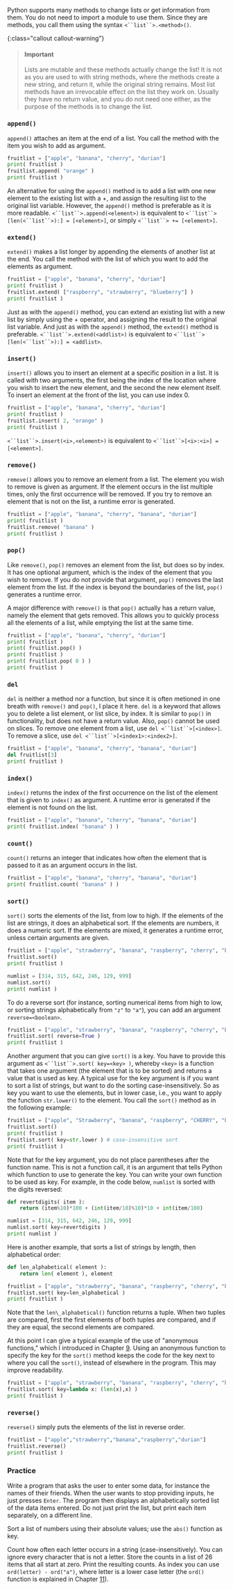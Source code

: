 Python supports many methods to change lists or get information from
them. You do not need to import a module to use them. Since they are
methods, you call them using the syntax `<``list``>.<method>()`.

{:class="callout callout-warning"}
> #### Important
> Lists are mutable and these methods actually change the
> list! It is not as you are used to with string methods, where the
> methods create a new string, and return it, while the original string
> remains. Most list methods have an irrevocable effect on the list they
> work on. Usually they have no return value, and you do not need one
> either, as the purpose of the methods is to change the list.

### `append()`

`append()` attaches an item at the end of a list. You call the method
with the item you wish to add as argument.

```python
fruitlist = ["apple", "banana", "cherry", "durian"]
print( fruitlist )
fruitlist.append( "orange" )
print( fruitlist )
```

An alternative for using the `append()` method is to add a list with one
new element to the existing list with a $+$, and assign the resulting
list to the original list variable. However, the `append()` method is
preferable as it is more readable. `<``list``>.append(<element>)` is
equivalent to `<``list``>[len(<``list``>):] = [<element>]`, or simply
`<``list``> += [<element>]`.

### `extend()`

`extend()` makes a list longer by appending the elements of another list
at the end. You call the method with the list of which you want to add
the elements as argument.

```python
fruitlist = ["apple", "banana", "cherry", "durian"]
print( fruitlist )
fruitlist.extend( ["raspberry", "strawberry", "blueberry"] )
print( fruitlist )
```

Just as with the `append()` method, you can extend an existing list with
a new list by simply using the $+$ operator, and assigning the result to
the original list variable. And just as with the `append()` method, the
`extend()` method is preferable. `<``list``>.extend(<addlist>)` is
equivalent to `<``list``>[len(<``list``>):] = <addlist>`.

### `insert()`

`insert()` allows you to insert an element at a specific position in a
list. It is called with two arguments, the first being the index of the
location where you wish to insert the new element, and the second the
new element itself. To insert an element at the front of the list, you
can use index 0.

```python
fruitlist = ["apple", "banana", "cherry", "durian"]
print( fruitlist )
fruitlist.insert( 2, "orange" )
print( fruitlist )
```

`<``list``>.insert(<i>,<element>)` is equivalent to
`<``list``>[<i>:<i>] = [<element>]`.

### `remove()`

`remove()` allows you to remove an element from a list. The element you
wish to remove is given as argument. If the element occurs in the list
multiple times, only the first occurrence will be removed. If you try to
remove an element that is not on the list, a runtime error is generated.

```python
fruitlist = ["apple", "banana", "cherry", "banana", "durian"]
print( fruitlist )
fruitlist.remove( "banana" )
print( fruitlist )
```

### `pop()`

Like `remove()`, `pop()` removes an element from the list, but does so
by index. It has one optional argument, which is the index of the
element that you wish to remove. If you do not provide that argument,
`pop()` removes the last element from the list. If the index is beyond
the boundaries of the list, `pop()` generates a runtime error.

A major difference with `remove()` is that `pop()` actually has a return
value, namely the element that gets removed. This allows you to quickly
process all the elements of a list, while emptying the list at the same
time.

```python
fruitlist = ["apple", "banana", "cherry", "durian"]
print( fruitlist )
print( fruitlist.pop() )
print( fruitlist )
print( fruitlist.pop( 0 ) )
print( fruitlist )
```

### `del`

`del` is neither a method nor a function, but since it is often metioned
in one breath with `remove()` and `pop()`, I place it here. `del` is a
keyword that allows you to delete a list element, or list slice, by
index. It is similar to `pop()` in functionality, but does not have a
return value. Also, `pop()` cannot be used on slices. To remove one
element from a list, use `del <``list``>[<index>]`. To remove a slice,
use `del <``list``>[<index1>:<index2>]`.

```python
fruitlist = ["apple", "banana", "cherry", "banana", "durian"]
del fruitlist[3]
print( fruitlist )
```

### `index()`

`index()` returns the index of the first occurrence on the list of the
element that is given to `index()` as argument. A runtime error is
generated if the element is not found on the list.

```python
fruitlist = ["apple", "banana", "cherry", "banana", "durian"]
print( fruitlist.index( "banana" ) )
```

### `count()`

`count()` returns an integer that indicates how often the element that
is passed to it as an argument occurs in the list.

```python
fruitlist = ["apple", "banana", "cherry", "banana", "durian"]
print( fruitlist.count( "banana" ) )
```

### `sort()`

`sort()` sorts the elements of the list, from low to high. If the
elements of the list are strings, it does an alphabetical sort. If the
elements are numbers, it does a numeric sort. If the elements are mixed,
it generates a runtime error, unless certain arguments are given.

```python
fruitlist = ["apple", "strawberry", "banana", "raspberry", "cherry", "banana", "durian", "blueberry"]
fruitlist.sort()
print( fruitlist )

numlist = [314, 315, 642, 246, 129, 999]
numlist.sort()
print( numlist )
```

To do a reverse sort (for instance, sorting numerical items from high to
low, or sorting strings alphabetically from `"z"` to `"a"`), you can add
an argument `reverse=<boolean>`.

```python
fruitlist = ["apple", "strawberry", "banana", "raspberry", "cherry", "banana", "durian", "blueberry"]
fruitlist.sort( reverse=True )
print( fruitlist )
```

Another argument that you can give `sort()` is a key. You have to
provide this argument as `<``list``>.sort( key=<key> )`, whereby `<key>`
is a function that takes one argument (the element that is to be sorted)
and returns a value that is used as key. A typical use for the key
argument is if you want to sort a list of strings, but want to do the
sorting case-insensitively. So as key you want to use the elements, but
in lower case, i.e., you want to apply the function `str.lower()` to the
element. You call the `sort()` method as in the following example:

```python
fruitlist = ["apple", "Strawberry", "banana", "raspberry", "CHERRY", "banana", "durian", "blueberry"]
fruitlist.sort() 
print( fruitlist )
fruitlist.sort( key=str.lower ) # case-insensitive sort
print( fruitlist )
```

Note that for the key argument, you do not place parentheses after the
function name. This is not a function call, it is an argument that tells
Python which function to use to generate the key. You can write your own
function to be used as key. For example, in the code below, `numlist` is
sorted with the digits reversed:

```python
def revertdigits( item ):
    return (item%10)*100 + (int(item/10)%10)*10 + int(item/100)

numlist = [314, 315, 642, 246, 129, 999]
numlist.sort( key=revertdigits )
print( numlist )
```

Here is another example, that sorts a list of strings by length, then
alphabetical order:

```python
def len_alphabetical( element ):
    return len( element ), element 

fruitlist = ["apple", "strawberry", "banana", "raspberry", "cherry", "banana", "durian", "blueberry"]
fruitlist.sort( key=len_alphabetical )
print( fruitlist )
```

Note that the `len\_alphabetical()` function returns a tuple. When two
tuples are compared, first the first elements of both tuples are
compared, and if they are equal, the second elements are compared.

At this point I can give a typical example of the use of "anonymous
functions," which I introduced in Chapter
<a href="#ch:functions" data-reference-type="ref" data-reference="ch:functions">9</a>.
Using an anonymous function to specify the key for the `sort()` method
keeps the code for the key next to where you call the `sort()`, instead
of elsewhere in the program. This may improve readability.

```python
fruitlist = ["apple", "strawberry", "banana", "raspberry", "cherry", "banana", "durian", "blueberry"]
fruitlist.sort( key=lambda x: (len(x),x) )
print( fruitlist )
```

### `reverse()`

`reverse()` simply puts the elements of the list in reverse order.

```python
fruitlist = ["apple","strawberry","banana","raspberry","durian"]
fruitlist.reverse()
print( fruitlist )
```

### Practice

Write a program that asks the user to enter some data, for instance the
names of their friends. When the user wants to stop providing inputs, he
just presses `Enter`. The program then displays an alphabetically sorted
list of the data items entered. Do not just print the list, but print
each item separately, on a different line.

Sort a list of numbers using their absolute values; use the `abs()`
function as key.

Count how often each letter occurs in a string (case-insensitively). You
can ignore every character that is not a letter. Store the counts in a
list of 26 items that all start at zero. Print the resulting counts. As
index you can use `ord(letter) - ord("a")`, where letter is a lower case
letter (the `ord()` function is explained in Chapter
<a href="#ch:strings" data-reference-type="ref" data-reference="ch:strings">11</a>).
